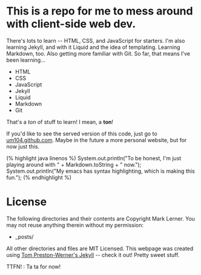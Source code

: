 # This is a repo for me to mess around with client-side web dev.

There's lots to learn -- HTML, CSS, and JavaScript for starters. I'm also learning Jekyll, and with it Liquid and the idea of templating. Learning Markdown, too. Also getting more familiar with Git. So far, that means I've been learning...

 * HTML
 * CSS
 * JavaScript
 * Jekyll
 * Liquid
 * Markdown
 * Git
 
That's a *ton* of stuff to learn! I mean, a **ton**!

If you'd like to see the served version of this code, just go to [um104.github.com](http://um104.github.com/ "um104.gitub.com"). Maybe in the future a more personal website, but for now just this.

(% highlight java linenos %)
    System.out.println("To be honest, I'm just playing around with " + Markdown.toString + " now.");
	System.out.println("My emacs has syntax highlighting, which is making this fun.");
(% endhighlight %)
	
# License
The following directories and their contents are Copyright Mark Lerner. You may not reuse anything therein without my permission:

* _posts/

All other directories and files are MIT Licensed. This webpage was created using [Tom Preston-Werner's Jekyll](http://github.com/mojombo/jekyll) -- check it out! Pretty sweet stuff.

TTFN!
: Ta ta for now!
